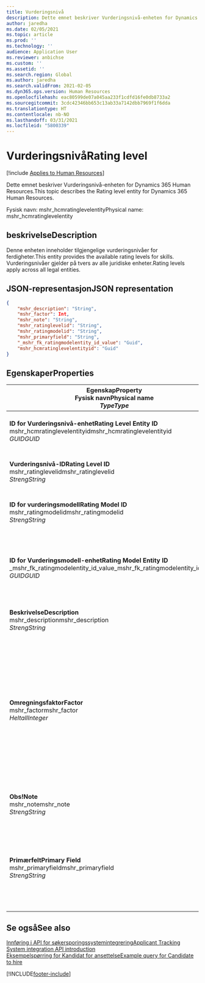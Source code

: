 ```yaml
---
title: Vurderingsnivå
description: Dette emnet beskriver Vurderingsnivå-enheten for Dynamics 365 Human Resources.
author: jaredha
ms.date: 02/05/2021
ms.topic: article
ms.prod: ''
ms.technology: ''
audience: Application User
ms.reviewer: anbichse
ms.custom: ''
ms.assetid: ''
ms.search.region: Global
ms.author: jaredha
ms.search.validFrom: 2021-02-05
ms.dyn365.ops.version: Human Resources
ms.openlocfilehash: eac80599de07a045aa233f1cdfd16fe0db8733a2
ms.sourcegitcommit: 3cdc42346bb653c13ab33a7142dbb7969f1f6dda
ms.translationtype: HT
ms.contentlocale: nb-NO
ms.lasthandoff: 03/31/2021
ms.locfileid: "5800339"
---
```

# <a name="rating-level"></a><span data-ttu-id="aa2c6-103">Vurderingsnivå</span><span class="sxs-lookup"><span data-stu-id="aa2c6-103">Rating level</span></span>

[!include [Applies to Human Resources](../includes/applies-to-hr.md)]

<span data-ttu-id="aa2c6-104">Dette emnet beskriver Vurderingsnivå-enheten for Dynamics 365 Human Resources.</span><span class="sxs-lookup"><span data-stu-id="aa2c6-104">This topic describes the Rating level entity for Dynamics 365 Human Resources.</span></span>

<span data-ttu-id="aa2c6-105">Fysisk navn: mshr_hcmratinglevelentity</span><span class="sxs-lookup"><span data-stu-id="aa2c6-105">Physical name: mshr_hcmratinglevelentity</span></span>

## <a name="description"></a><span data-ttu-id="aa2c6-106">beskrivelse</span><span class="sxs-lookup"><span data-stu-id="aa2c6-106">Description</span></span>

<span data-ttu-id="aa2c6-107">Denne enheten inneholder tilgjengelige vurderingsnivåer for ferdigheter.</span><span class="sxs-lookup"><span data-stu-id="aa2c6-107">This entity provides the available rating levels for skills.</span></span> <span data-ttu-id="aa2c6-108">Vurderingsnivåer gjelder på tvers av alle juridiske enheter.</span><span class="sxs-lookup"><span data-stu-id="aa2c6-108">Rating levels apply across all legal entities.</span></span>

## <a name="json-representation"></a><span data-ttu-id="aa2c6-109">JSON-representasjon</span><span class="sxs-lookup"><span data-stu-id="aa2c6-109">JSON representation</span></span>

```json
{
    "mshr_description": "String",
    "mshr_factor": Int,
    "mshr_note": "String",
    "mshr_ratinglevelid": "String",
    "mshr_ratingmodelid": "String",
    "mshr_primaryfield": "String",
    "_mshr_fk_ratingmodelentity_id_value": "Guid",
    "mshr_hcmratinglevelentityid": "Guid"
}
```

## <a name="properties"></a><span data-ttu-id="aa2c6-110">Egenskaper</span><span class="sxs-lookup"><span data-stu-id="aa2c6-110">Properties</span></span>

| <span data-ttu-id="aa2c6-111">Egenskap</span><span class="sxs-lookup"><span data-stu-id="aa2c6-111">Property</span></span><br><span data-ttu-id="aa2c6-112">**Fysisk navn**</span><span class="sxs-lookup"><span data-stu-id="aa2c6-112">**Physical name**</span></span><br><span data-ttu-id="aa2c6-113">**_Type_**</span><span class="sxs-lookup"><span data-stu-id="aa2c6-113">**_Type_**</span></span> | <span data-ttu-id="aa2c6-114">Bruk</span><span class="sxs-lookup"><span data-stu-id="aa2c6-114">Use</span></span> | <span data-ttu-id="aa2c6-115">beskrivelse</span><span class="sxs-lookup"><span data-stu-id="aa2c6-115">Description</span></span> |
| --- | --- | --- |
| <span data-ttu-id="aa2c6-116">**ID for Vurderingsnivå-enhet**</span><span class="sxs-lookup"><span data-stu-id="aa2c6-116">**Rating Level Entity ID**</span></span><br><span data-ttu-id="aa2c6-117">mshr_hcmratinglevelentityid</span><span class="sxs-lookup"><span data-stu-id="aa2c6-117">mshr_hcmratinglevelentityid</span></span><br><span data-ttu-id="aa2c6-118">*GUID*</span><span class="sxs-lookup"><span data-stu-id="aa2c6-118">*GUID*</span></span> | <span data-ttu-id="aa2c6-119">Skrivebeskyttet</span><span class="sxs-lookup"><span data-stu-id="aa2c6-119">Read-only</span></span><br><span data-ttu-id="aa2c6-120">Obligatorisk</span><span class="sxs-lookup"><span data-stu-id="aa2c6-120">Required</span></span><br><span data-ttu-id="aa2c6-121">Systemgenerert</span><span class="sxs-lookup"><span data-stu-id="aa2c6-121">System-generated</span></span> | <span data-ttu-id="aa2c6-122">Den systemgenererte unike identifikatoren for nivået.</span><span class="sxs-lookup"><span data-stu-id="aa2c6-122">The system-generated unique identifier for the level.</span></span> |
| <span data-ttu-id="aa2c6-123">**Vurderingsnivå-ID**</span><span class="sxs-lookup"><span data-stu-id="aa2c6-123">**Rating Level ID**</span></span><br><span data-ttu-id="aa2c6-124">mshr_ratinglevelid</span><span class="sxs-lookup"><span data-stu-id="aa2c6-124">mshr_ratinglevelid</span></span><br><span data-ttu-id="aa2c6-125">*Streng*</span><span class="sxs-lookup"><span data-stu-id="aa2c6-125">*String*</span></span> | <span data-ttu-id="aa2c6-126">Lese/skrive</span><span class="sxs-lookup"><span data-stu-id="aa2c6-126">Read/write</span></span><br><span data-ttu-id="aa2c6-127">Obligatorisk</span><span class="sxs-lookup"><span data-stu-id="aa2c6-127">Required</span></span> | <span data-ttu-id="aa2c6-128">Brukerlesbare unik identifikator for nivået.</span><span class="sxs-lookup"><span data-stu-id="aa2c6-128">User-readable unique identifier for the level.</span></span> |
| <span data-ttu-id="aa2c6-129">**ID for vurderingsmodell**</span><span class="sxs-lookup"><span data-stu-id="aa2c6-129">**Rating Model ID**</span></span><br><span data-ttu-id="aa2c6-130">mshr_ratingmodelid</span><span class="sxs-lookup"><span data-stu-id="aa2c6-130">mshr_ratingmodelid</span></span><br><span data-ttu-id="aa2c6-131">*Streng*</span><span class="sxs-lookup"><span data-stu-id="aa2c6-131">*String*</span></span> | <span data-ttu-id="aa2c6-132">Lese/skrive</span><span class="sxs-lookup"><span data-stu-id="aa2c6-132">Read/write</span></span><br><span data-ttu-id="aa2c6-133">Obligatorisk</span><span class="sxs-lookup"><span data-stu-id="aa2c6-133">Required</span></span> | <span data-ttu-id="aa2c6-134">Vurderingsmodellen som vurderingsnivået tilhører.</span><span class="sxs-lookup"><span data-stu-id="aa2c6-134">The rating model to which the rating level belongs.</span></span> |
| <span data-ttu-id="aa2c6-135">**ID for Vurderingsmodell-enhet**</span><span class="sxs-lookup"><span data-stu-id="aa2c6-135">**Rating Model Entity ID**</span></span><br><span data-ttu-id="aa2c6-136">_mshr_fk_ratingmodelentity_id_value</span><span class="sxs-lookup"><span data-stu-id="aa2c6-136">_mshr_fk_ratingmodelentity_id_value</span></span><br><span data-ttu-id="aa2c6-137">*GUID*</span><span class="sxs-lookup"><span data-stu-id="aa2c6-137">*GUID*</span></span> | <span data-ttu-id="aa2c6-138">Skrivebeskyttet</span><span class="sxs-lookup"><span data-stu-id="aa2c6-138">Read-only</span></span><br><span data-ttu-id="aa2c6-139">Obligatorisk</span><span class="sxs-lookup"><span data-stu-id="aa2c6-139">Required</span></span><br><span data-ttu-id="aa2c6-140">Sekundærnøkkel: mshr_hcmratingmodelentityid i mshr_hcmratingmodelentity</span><span class="sxs-lookup"><span data-stu-id="aa2c6-140">Foreign key: mshr_hcmratingmodelentityid of mshr_hcmratingmodelentity</span></span> | <span data-ttu-id="aa2c6-141">Den systemgenererte IDen for vurderingsmodellen som vurderingsnivået tilhører.</span><span class="sxs-lookup"><span data-stu-id="aa2c6-141">The system-generated identifier for the rating model to which the rating level belongs.</span></span> |
| <span data-ttu-id="aa2c6-142">**Beskrivelse**</span><span class="sxs-lookup"><span data-stu-id="aa2c6-142">**Description**</span></span><br><span data-ttu-id="aa2c6-143">mshr_description</span><span class="sxs-lookup"><span data-stu-id="aa2c6-143">mshr_description</span></span><br><span data-ttu-id="aa2c6-144">*Streng*</span><span class="sxs-lookup"><span data-stu-id="aa2c6-144">*String*</span></span> | <span data-ttu-id="aa2c6-145">Lese/skrive</span><span class="sxs-lookup"><span data-stu-id="aa2c6-145">Read/write</span></span><br><span data-ttu-id="aa2c6-146">Obligatorisk</span><span class="sxs-lookup"><span data-stu-id="aa2c6-146">Required</span></span> | <span data-ttu-id="aa2c6-147">Beskrivelsen av vurderingsnivået.</span><span class="sxs-lookup"><span data-stu-id="aa2c6-147">The description of the rating level.</span></span> |
| <span data-ttu-id="aa2c6-148">**Omregningsfaktor**</span><span class="sxs-lookup"><span data-stu-id="aa2c6-148">**Factor**</span></span><br><span data-ttu-id="aa2c6-149">mshr_factor</span><span class="sxs-lookup"><span data-stu-id="aa2c6-149">mshr_factor</span></span><br><span data-ttu-id="aa2c6-150">*Heltall*</span><span class="sxs-lookup"><span data-stu-id="aa2c6-150">*Integer*</span></span> | <span data-ttu-id="aa2c6-151">Lese/skrive</span><span class="sxs-lookup"><span data-stu-id="aa2c6-151">Read/write</span></span><br><span data-ttu-id="aa2c6-152">Obligatorisk</span><span class="sxs-lookup"><span data-stu-id="aa2c6-152">Required</span></span> | <span data-ttu-id="aa2c6-153">Faktoren for vurderingsnivået.</span><span class="sxs-lookup"><span data-stu-id="aa2c6-153">The factor for the rating level.</span></span> <span data-ttu-id="aa2c6-154">Når du sammenligner varer med et annet antall vurderingsnivåer, brukes faktoren til å normalisere poengsummene.</span><span class="sxs-lookup"><span data-stu-id="aa2c6-154">When you compare items with a different number of rating levels, the factor is used to normalize the scores.</span></span> <span data-ttu-id="aa2c6-155">Verdien må være et heltall mellom 0 og 9.</span><span class="sxs-lookup"><span data-stu-id="aa2c6-155">The value must be an integer between 0 and 9.</span></span> |
| <span data-ttu-id="aa2c6-156">**Obs!**</span><span class="sxs-lookup"><span data-stu-id="aa2c6-156">**Note**</span></span><br><span data-ttu-id="aa2c6-157">mshr_note</span><span class="sxs-lookup"><span data-stu-id="aa2c6-157">mshr_note</span></span><br><span data-ttu-id="aa2c6-158">*Streng*</span><span class="sxs-lookup"><span data-stu-id="aa2c6-158">*String*</span></span> | <span data-ttu-id="aa2c6-159">Lese/skrive</span><span class="sxs-lookup"><span data-stu-id="aa2c6-159">Read/write</span></span><br><span data-ttu-id="aa2c6-160">Valgfri</span><span class="sxs-lookup"><span data-stu-id="aa2c6-160">Optional</span></span> | <span data-ttu-id="aa2c6-161">Eventuelle merknader som er knyttet til vurderingsnivået.</span><span class="sxs-lookup"><span data-stu-id="aa2c6-161">Any notes associated with the rating level.</span></span> |
| <span data-ttu-id="aa2c6-162">**Primærfelt**</span><span class="sxs-lookup"><span data-stu-id="aa2c6-162">**Primary Field**</span></span><br><span data-ttu-id="aa2c6-163">mshr_primaryfield</span><span class="sxs-lookup"><span data-stu-id="aa2c6-163">mshr_primaryfield</span></span><br><span data-ttu-id="aa2c6-164">*Streng*</span><span class="sxs-lookup"><span data-stu-id="aa2c6-164">*String*</span></span> | <span data-ttu-id="aa2c6-165">Skrivebeskyttet</span><span class="sxs-lookup"><span data-stu-id="aa2c6-165">Read-only</span></span><br><span data-ttu-id="aa2c6-166">Obligatorisk</span><span class="sxs-lookup"><span data-stu-id="aa2c6-166">Required</span></span> | <span data-ttu-id="aa2c6-167">Felt som brukes som en identifikator for enhetsposten.</span><span class="sxs-lookup"><span data-stu-id="aa2c6-167">Field to be used as an identifier of the entity record.</span></span> <span data-ttu-id="aa2c6-168">Kombinasjon av vurderingsnivå-ID og vurderingsmodell-ID.</span><span class="sxs-lookup"><span data-stu-id="aa2c6-168">Combination of rating level ID and rating model ID.</span></span> |

## <a name="see-also"></a><span data-ttu-id="aa2c6-169">Se også</span><span class="sxs-lookup"><span data-stu-id="aa2c6-169">See also</span></span>

[<span data-ttu-id="aa2c6-170">Innføring i API for søkersporingssystemintegrering</span><span class="sxs-lookup"><span data-stu-id="aa2c6-170">Applicant Tracking System integration API introduction</span></span>](hr-admin-integration-ats-api-introduction.md)<br>
[<span data-ttu-id="aa2c6-171">Eksempelspørring for Kandidat for ansettelse</span><span class="sxs-lookup"><span data-stu-id="aa2c6-171">Example query for Candidate to hire</span></span>](hr-admin-integration-ats-api-candidate-to-hire-example-query.md)



[!INCLUDE[footer-include](../includes/footer-banner.md)]